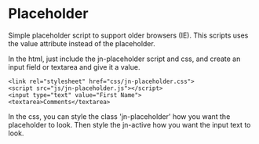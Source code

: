 Placeholder
===========

Simple placeholder script to support older browsers (IE). This scripts uses the value attribute instead of the placeholder.

In the html, just include the jn-placeholder script and css, and create an input field or textarea and give it a value.

	<link rel="stylesheet" href="css/jn-placeholder.css">
	<script src="js/jn-placeholder.js"></script>
	<input type="text" value="First Name">
	<textarea>Comments</textarea>

In the css, you can style the class 'jn-placeholder' how you want the placeholder to look. Then style the jn-active how you want the input text to look. 